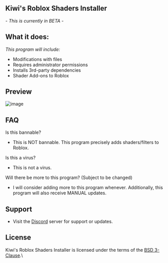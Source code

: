 ## Kiwi's Roblox Shaders Installer

*- This is currently in BETA -*

## What it does:
*This program will include:*
- Modifications with files
- Requires administrator permissions
- Installs 3rd-party dependencies
- Shader Add-ons to Roblox

## Preview
![image](https://media.discordapp.net/attachments/1102438319163441154/1204281008388571186/image.png?ex=65d42916&is=65c1b416&hm=ae05cc54c6eacca0960aec4cdf414de952e1c638a83849ac9d723ee2d5b2f97f&=&format=png&quality=lossless)

## FAQ
Is this bannable?
- This is NOT bannable. This program precisely adds shaders/filters to Roblox.

Is this a virus?
- This is not a virus.

Will there be more to this program?  (Subject to be changed)
- I will consider adding more to this program whenever. Additionally, this program will also receive MANUAL updates.

## Support
- Visit the [Discord](https://discord.gg/CZUfHYHtZr) server for support or updates.


## License
Kiwi's Roblox Shaders Installer is licensed under the terms of the [BSD 3-Clause](LICENSE.md).\
